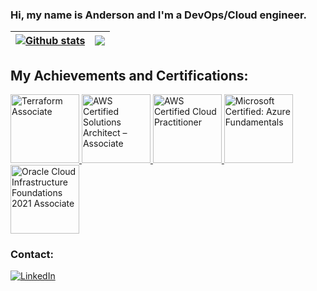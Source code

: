 <!--
**andersonfariiass/andersonfariiass** is a ✨ _special_ ✨ repository because its `README.md` (this file) appears on your GitHub profile.

Here are some ideas to get you started:

- 🔭 I’m currently working on ...
- 🌱 I’m currently learning ...
- 👯 I’m looking to collaborate on ...
- 🤔 I’m looking for help with ...
- 💬 Ask me about ...
- 📫 How to reach me: ...
- 😄 Pronouns: ...
- ⚡ Fun fact: ...
-->
### Hi, my name is Anderson and I'm a DevOps/Cloud engineer.

<!--<div align="center">
  <a href="https://github.com/andersonfariiass">
  <img height="160em" src="https://github-readme-stats.vercel.app/api?username=andersonfariiass&show_icons=true&theme=dracula&include_all_commits=true&count_private=true"/>
  <img height="160em" src="https://github-readme-stats.vercel.app/api/top-langs/?username=andersonfariiass&layout=compact&langs_count=7&theme=dracula"/>
</div>-->

| <a href="https://github.com/andersonfariiass/github-readme-stats"><img align="center" src="https://github-readme-stats.vercel.app/api?username=andersonfariiass&show_icons=true&include_all_commits=true&theme=github_dark&hide_border=true" alt="Github stats" /></a> | <a href="https://github.com/andersonfariiass/github-readme-stats"><img align="center" src="https://github-readme-stats.vercel.app/api/top-langs/?username=andersonfariiass&layout=compact&theme=github_dark&hide_border=true" /></a> |
| ------------- | ------------- |

## My Achievements and Certifications:

<a href="https://www.credly.com/badges/6763a21a-d904-41fe-9206-ea24b169578f" target="_blank"> <img width="110" alt="Terraform Associate" src="https://images.credly.com/size/340x340/images/85b9cfc4-257a-4742-878c-4f7ab4a2631b/image.png"> </a>
<a href="https://www.credly.com/badges/ad3e5862-463c-4a06-bf72-b7e7a5982327" target="_blank"> <img width="110" alt="AWS Certified Solutions Architect – Associate" src="https://images.credly.com/size/680x680/images/0e284c3f-5164-4b21-8660-0d84737941bc/image.png"> </a>
<a href="https://www.credly.com/badges/ac9093c5-ec70-43ae-bdb1-64cf86a6c25c" target="_blank"> <img width="110" alt="AWS Certified Cloud Practitioner" src="https://images.credly.com/size/110x110/images/00634f82-b07f-4bbd-a6bb-53de397fc3a6/image.png"> </a>
<a href="https://www.credly.com/badges/c9860042-16a1-4c1d-8b40-2cfd67423d4c" target="_blank"> <img width="110" alt="Microsoft Certified: Azure Fundamentals" src="https://images.credly.com/size/340x340/images/be8fcaeb-c769-4858-b567-ffaaa73ce8cf/image.png"> </a>
<a href="https://catalog-education.oracle.com/pls/certview/sharebadge?id=F2B56AA53B635AFB8638955363B8698D225858BF8E3D0B1F6F066952EEC4B4CB" target="_blank"> <img width="110" alt="Oracle Cloud Infrastructure Foundations 2021 Associate" src="https://brm-workforce.oracle.com/pdf/certview/images/102_Oracle_Cloud_Infrastructure_Foundations_Associate.png"> </a>

### Contact: 
[![LinkedIn](https://img.shields.io/badge/LinkedIn-0077B5?style=for-the-badge&logo=linkedin&logoColor=white)](https://www.linkedin.com/in/andersonfariass/)


<!-- <div align="center">
  <a href="https://github.com/andersonfariiass">
  <img height="160em" src="https://github-readme-stats.vercel.app/api?username=andersonfariiass&show_icons=true&theme=dracula&include_all_commits=true&count_private=true"/>
  <img height="160em" src="https://github-readme-stats.vercel.app/api/top-langs/?username=andersonfariiass&layout=compact&langs_count=7&theme=dracula"/>
</div>
<div style="display: inline_block"><br>
  <img align="center" alt="AWS" height="30" width="40" src="https://raw.githubusercontent.com/devicons/devicon/master/icons/amazonwebservices/amazonwebservices-original-wordmark.svg">
  <img align="center" alt="Azure Cloud" height="30" width="40" src="https://raw.githubusercontent.com/devicons/devicon/master/icons/azure/azure-original-wordmark.svg">
  <img align="center" alt="Terraform" height="30" width="40" src="https://raw.githubusercontent.com/devicons/devicon/master/icons/terraform/terraform-original-wordmark.svg">
  <img align="center" alt="Git" height="30" width="40" src="https://raw.githubusercontent.com/devicons/devicon/master/icons/git/git-plain-wordmark.svg">
  <img align="center" alt="Python" height="30" width="40" src="https://raw.githubusercontent.com/devicons/devicon/master/icons/python/python-original-wordmark.svg">
  <img align="center" alt="Bash" height="30" width="40" src="https://raw.githubusercontent.com/devicons/devicon/master/icons/bash/bash-original.svg">
  <img align="center" alt="Ruby" height="30" width="40" src="https://raw.githubusercontent.com/devicons/devicon/master/icons/ruby/ruby-original.svg">
  <img align="center" alt="Rails" height="30" width="40" src="https://raw.githubusercontent.com/devicons/devicon/master/icons/rails/rails-plain.svg">
</div>
-->
<!--
### Skills:
<div style="display: inline_block"><br/>
  <img align="center" alt="Amazon AWS" src="https://img.shields.io/badge/Amazon_AWS-232F3E?style=for-the-badge&logo=amazon-aws&logoColor=white" />
  <img align="center" alt="GitHub" src="https://img.shields.io/badge/git-%23F05033.svg?style=for-the-badge&logo=git&logoColor=white" />
  <img align="center" alt="Docker" src="https://img.shields.io/badge/Docker-2496ED?style=for-the-badge&logo=docker&logoColor=white" />
  <img align="center" alt="Terraform" src="https://img.shields.io/badge/Terraform-7B42BC?style=for-the-badge&logo=terraform&logoColor=white" />
  <img align="center" alt="Azure Cloud" src="https://img.shields.io/badge/Azure-0078D4?style=for-the-badge&logo=terraform&logoColor=white" /> 
  -->

